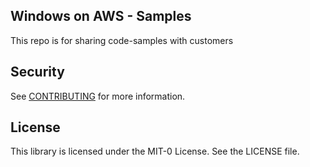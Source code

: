 ## Windows on AWS - Samples

This repo is for sharing code-samples with customers

## Security

See [CONTRIBUTING](CONTRIBUTING.md#security-issue-notifications) for more information.

## License

This library is licensed under the MIT-0 License. See the LICENSE file.

